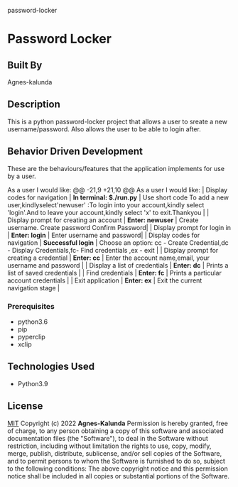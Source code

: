 password-locker
# Password Locker
## Built By 
Agnes-kalunda
## Description
This is a python password-locker project that allows a user to sreate a new username/password. Also allows the user to be able to login after.

## Behavior Driven Development
These are the behaviours/features that the application implements for use by a user.

As a user I would like:
	@@ -21,9 +21,10 @@ As a user I would like:
| Display codes for navigation | **In terminal: $./run.py** | Use short code To add a new user,kindlyselect'newuser' :To login into your account,kindly select 'login'.And to leave your account,kindly select 'x' to exit.Thankyou |
| Display prompt for creating an account | **Enter: newuser** | Create username. Create password  Confirm Password|
| Display prompt for login in | **Enter: login** | Enter username and password|
| Display codes for navigation | **Successful login** | Choose an option: cc - Create Credential,dc - Display Credentials,fc- Find credentials ,ex - exit |
| Display prompt for creating a credential | **Enter: cc** | Enter the account name,email, your username and password |
| Display a list of credentials | **Enter: dc** | Prints a list of saved credentials |
| Find  credentials | **Enter: fc** | Prints a particular account credentials |
| Exit application | **Enter: ex** | Exit the current navigation stage |


### Prerequisites
* python3.6
* pip
* pyperclip
* xclip


## Technologies Used
* Python3.9
## License
[MIT](https://choosealicense.com/licenses/mit/)
Copyright (c) 2022 **Agnes-Kalunda**
Permission is hereby granted, free of charge, to any person obtaining a copy of this software and associated documentation files (the "Software"), to deal in the Software without restriction, including without limitation the rights to use, copy, modify, merge, publish, distribute, sublicense, and/or sell copies of the Software, and to permit persons to whom the Software is furnished to do so, subject to the following conditions:
The above copyright notice and this permission notice shall be included in all copies or substantial portions of the Software.
